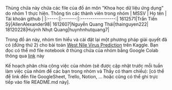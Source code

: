 Thùng chứa này chứa các file của đồ án môn "Khoa học dữ liệu ứng dụng" do nhóm 1 thực hiện. 
Thông tin các thành viên trong nhóm 
| MSSV  | Họ tên  | Tài khoản github  |
|:-----:|:-------:|:-----------------:|
1612571|Trần Tiến Sỹ|AllenAlexander98|
1612607|Nguyễn Quang Thái|thainguyen222|
18120228|Huỳnh Nhựt Quang|huynhnhutquang7|

Trong đồ án này, nhóm tìm hiểu và cài đặt lại một phương pháp giải quyết đã có (đứng thứ 2) cho bài toán [West Nile Virus Prediction](https://www.kaggle.com/competitions/predict-west-nile-virus/) trên Kaggle. 
Bạn đọc có thể mở file notebook ở thùng chứa của nhóm bằng Google Colab thông qua [link](https://colab.research.google.com/drive/184Qa_O-aZ6No5JQHq9CDOmeRHQ8EUnxC#scrollTo=pk6wgYYFG1bS) này 

Kế hoạch phân chia công việc của nhóm (sẽ được cập nhật trước mỗi tuần làm việc của nhóm để các bạn trong nhóm và Thầy có tham chiếu): [có thể để link đến file GoogleSheet, Trello, Notion, ... hoặc cũng có thể ghi trực tiếp vào file README.md này].


